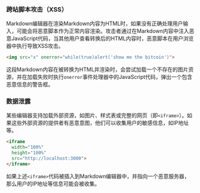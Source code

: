 ### 跨站脚本攻击（XSS）

Markdown编辑器在渲染Markdown内容为HTML时，如果没有正确处理用户输入，可能会将恶意脚本作为正常内容渲染。攻击者通过在Markdown内容中注入恶意JavaScript代码，当其他用户查看转换后的HTML内容时，恶意脚本在用户浏览器中执行导致XSS攻击。

```markdown
<img src="x" onerror="while(true)alert('show me the bitcoin')">
```

这段Markdown内容在被转换为HTML并渲染时，会尝试加载一个不存在的图片资源，并在加载失败时执行`onerror`事件处理器中的JavaScript代码，弹出一个包含恶意信息的警告框。

### 数据泄露

某些编辑器支持加载外部资源，如图片、样式表或完整的网页（即`<iframe>`）。如果这些外部资源的提供者有恶意意图，他们可以收集用户的敏感信息，如IP地址等。

```html
<iframe
  width="100%"
  height="100%"
  src="http://localhost:3000">
</iframe>
```

如果上述`<iframe>`代码被插入到Markdown编辑器中，并指向一个恶意服务器，那么用户的IP地址等信息可能会被收集。
